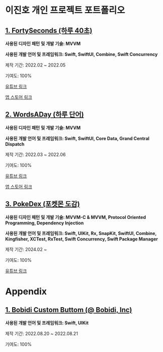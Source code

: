 # 이진호 개인 프로젝트 포트폴리오

## [1. FortySeconds (하루 40초)](https://github.com/JinhoLee93/portfolio/tree/main/FortySeconds%20(%ED%95%98%EB%A3%A8%2040%EC%B4%88))
**사용된 디자인 패턴 및 개발 기술: MVVM**

**사용된 개발 언어 및 프레임워크: Swift, SwiftUI, Combine, Swift Concurrency**

제작 기간: 2022.02 ~ 2022.05

기여도: 100%

[유튜브 링크](https://youtu.be/3eXYfnBKCjE)

[앱 스토어 링크](https://apps.apple.com/kr/app/%ED%95%98%EB%A3%A8-40%EC%B4%88/id1612627349?l=en)

## [2. WordsADay (하루 단어)](https://github.com/JinhoLee93/portfolio/tree/main/WordsADay%20(%ED%95%98%EB%A3%A8%20%EB%8B%A8%EC%96%B4))
**사용된 디자인 패턴 및 개발 기술: MVVM**

**사용된 개발 언어 및 프레임워크: Swift, SwiftUI, Core Data, Grand Central Dispatch**

제작 기간: 2022.03 ~ 2022.06

기여도: 100%

[유튜브 링크](https://www.youtube.com/shorts/XjecEqldjcY)

[앱 스토어 링크](https://apps.apple.com/kr/app/%ED%95%98%EB%A3%A8-%EB%8B%A8%EC%96%B4/id6449736565?l=en)

## [3. PokeDex (포켓몬 도감)](https://github.com/JinhoLee93/Portfolio/tree/main/PokeDex%20(%ED%8F%AC%EC%BC%93%EB%AA%AC%20%EB%8F%84%EA%B0%90))
**사용된 디자인 패턴 및 개발 기술: MVVM-C & MVVM, Protocol Oriented Programming, Dependency Injection**

**사용된 개발 언어 및 프레임워크: Swift, UIKit, Rx, SnapKit, SwiftUI, Combine, Kingfisher, XCTest, RxTest, Swift Concurrency, Swift Package Manager**

제작 기간: 2024.02 ~

기여도: 100%

[유튜브 링크](https://youtube.com/shorts/INwuXnbQ-xA)

# Appendix
## [1. Bobidi Custom Buttom (@ Bobidi, Inc)](https://github.com/JinhoLee93/portfolio/tree/main/Bobidi%20Custom%20Button%20(%40%20Bobidi%2C%20Inc))
**사용된 개발 언어 및 프레임워크: Swift, UIKit**

제작 기간: 2022.08.20 ~ 2022.08.21

기여도: 100%
